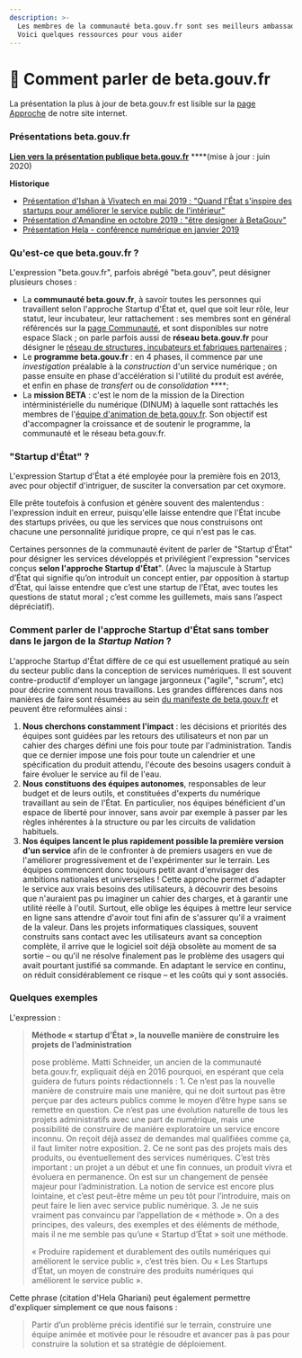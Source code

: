 ```yaml
---
description: >-
  Les membres de la communauté beta.gouv.fr sont ses meilleurs ambassadeurs ! 
  Voici quelques ressources pour vous aider
---
```


# 🎤 Comment parler de beta.gouv.fr

La présentation la plus à jour de beta.gouv.fr est lisible sur la [page Approche](https://beta.gouv.fr/approche/) de notre site internet.

### Présentations beta.gouv.fr

[**Lien vers la présentation publique beta.gouv.fr**](https://docs.google.com/presentation/d/1u6YdQphMdfFcA2sHIm3Pr7EcCb_n6IrSCDJJs6O7ynE/edit?usp=sharing) ****\(mise à jour : juin 2020\)

**Historique**

* [Présentation d'Ishan à Vivatech en mai 2019 : "Quand l'État s'inspire des startups pour améliorer le service public de l'intérieur"](https://docs.google.com/presentation/d/1wGj-IWlYam-2b1mFtFqqFeqpgSi3gcULU3LocXXxkWQ/edit?usp=sharing)
* [Présentation d'Amandine en octobre 2019 : "être designer à BetaGouv"](https://docs.google.com/presentation/d/1P65GIzwzabKMBZHyEfi4jgL2hjLQiKwY0NAHHZDNIJI/edit?usp=sharing)
* [Présentation Hela - conférence numérique en janvier 2019](https://docs.google.com/presentation/d/1ie8O-aVy-mGDb8vzOQxS2oniHwhLWIzwr9QoCcH06y8/edit#slide=id.p3)

### Qu'est-ce que beta.gouv.fr ?

L'expression "beta.gouv.fr", parfois abrégé "beta.gouv", peut désigner plusieurs choses : 

* La **communauté beta.gouv.fr**, à savoir toutes les personnes qui travaillent selon l'approche Startup d'État et, quel que soit leur rôle, leur statut, leur incubateur, leur rattachement : ses membres sont en général référencés sur la [page Communauté](https://beta.gouv.fr/communaute/), et sont disponibles sur notre espace Slack ; on parle parfois aussi de **réseau beta.gouv.fr** pour désigner le [réseau de structures, incubateurs et fabriques partenaires](https://beta.gouv.fr/approche/incubateurs) ; 
* Le **programme beta.gouv.fr** : en 4 phases, il commence par une _investigation_ préalable à la _construction_ d'un service numérique ; on passe ensuite en phase d'accélération si l'utilité du produit est avérée, et enfin en phase de _transfert_ ou de _consolidation_ ****; 
* La **mission BETA** : c'est le nom de la mission de la Direction intérministérielle du numérique \(DINUM\) à laquelle sont rattachés les membres de l'[équipe d'animation de beta.gouv.fr](equipe-danimation.md). Son objectif est d'accompagner la croissance et de soutenir le programme, la communauté et le réseau beta.gouv.fr. 

### "Startup d'État" ?

L'expression Startup d'État a été employée pour la première fois en 2013, avec pour objectif d'intriguer, de susciter la conversation par cet oxymore.

Elle prête toutefois à confusion et génère souvent des malentendus : l'expression induit en erreur, puisqu'elle laisse entendre que l'État incube des startups privées, ou que les services que nous construisons ont chacune une personnalité juridique propre, ce qui n'est pas le cas.

Certaines personnes de la communauté évitent de parler de "Startup d'État" pour désigner les services développés et privilégient l'expression "services conçus **selon l'approche Startup d'État**". \(Avec la majuscule à Startup d’État qui signifie qu’on introduit un concept entier, par opposition à startup d’État, qui laisse entendre que c’est une startup de l’État, avec toutes les questions de statut moral ; c’est comme les guillemets, mais sans l’aspect dépréciatif\). 

### Comment parler de l'approche Startup d'État sans tomber dans le jargon de la _Startup Nation_ ? 

L'approche Startup d'État diffère de ce qui est usuellement pratiqué au sein du secteur public dans la conception de services numériques. Il est souvent contre-productif d'employer un langage jargonneux \("agile", "scrum", etc\) pour décrire comment nous travaillons. Les grandes différences dans nos manières de faire sont résumées au sein [du manifeste de beta.gouv.fr](https://beta.gouv.fr/incubateurs/) et peuvent être reformulées ainsi :

1. **Nous cherchons constamment l'impact** : les décisions et priorités des équipes sont guidées par les retours des utilisateurs et non par un cahier des charges défini une fois pour toute par l'administration. Tandis que ce dernier impose une fois pour toute un calendrier et une spécification du produit attendu, l'écoute des besoins usagers conduit à faire évoluer le service au fil de l'eau. 
2. **Nous constituons des équipes autonomes**, responsables de leur budget et de leurs outils, et constituées d'experts du numérique travaillant au sein de l'État. En particulier, nos équipes bénéficient d'un espace de liberté pour innover, sans avoir par exemple à passer par les règles inhérentes à la structure ou par les circuits de validation habituels.
3. **Nos équipes lancent le plus rapidement possible la première version d'un service** afin de le confronter à de premiers usagers en vue de l'améliorer progressivement et de l'expérimenter sur le terrain. Les équipes commencent donc toujours petit avant d'envisager des ambitions nationales et universelles ! Cette approche permet d'adapter le service aux vrais besoins des utilisateurs, à découvrir des besoins que n'auraient pas pu imaginer un cahier des charges, et à garantir une utilité réelle à l'outil. Surtout, elle oblige les équipes à mettre leur service en ligne sans attendre d'avoir tout fini afin de s'assurer qu'il a vraiment de la valeur. Dans les projets informatiques classiques, souvent construits sans contact avec les utilisateurs avant sa conception complète, il arrive que le logiciel soit déjà obsolète au moment de sa sortie – ou qu'il ne résolve finalement pas le problème des usagers qui avait pourtant justifié sa commande. En adaptant le service en continu, on réduit considérablement ce risque – et les coûts qui y sont associés.

### Quelques exemples

L'expression :

> **Méthode « startup d’État », la nouvelle manière de construire les projets de l’administration**
>
> pose problème. Matti Schneider, un ancien de la communauté beta.gouv.fr, expliquait déjà en 2016 pourquoi, en espérant que cela guidera de futurs points rédactionnels : 1. Ce n’est pas la nouvelle manière de construire mais une manière, qui ne doit surtout pas être perçue par des acteurs publics comme le moyen d’être hype sans se remettre en question. Ce n’est pas une évolution naturelle de tous les projets administratifs avec une part de numérique, mais une possibilité de construire de manière exploratoire un service encore inconnu. On reçoit déjà assez de demandes mal qualifiées comme ça, il faut limiter notre exposition. 2. Ce ne sont pas des projets mais des produits, ou éventuellement des services numériques. C’est très important : un projet a un début et une fin connues, un produit vivra et évoluera en permanence. On est sur un changement de pensée majeur pour l’administration. La notion de service est encore plus lointaine, et c’est peut-être même un peu tôt pour l’introduire, mais on peut faire le lien avec service public numérique. 3. Je ne suis vraiment pas convaincu par l’appellation de « méthode ». On a des principes, des valeurs, des exemples et des éléments de méthode, mais il ne me semble pas qu’une « Startup d’État » soit une méthode.
>
> « Produire rapidement et durablement des outils numériques qui améliorent le service public », c’est très bien. Ou « Les Startups d’État, un moyen de construire des produits numériques qui améliorent le service public ».

Cette phrase \(citation d'Hela Ghariani\) peut également permettre d'expliquer simplement ce que nous faisons :

> Partir d’un problème précis identifié sur le terrain, construire une équipe animée et motivée pour le résoudre et avancer pas à pas pour construire la solution et sa stratégie de déploiement.

